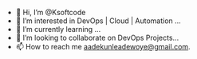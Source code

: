 - 👋 Hi, I’m @Ksoftcode
- 👀 I’m interested in DevOps | Cloud | Automation ...
- 🌱 I’m currently learning ...
- 💞️ I’m looking to collaborate on DevOps Projects...
- 📫 How to reach me aadekunleadewoye@gmail.com.

<!---
Ksoftcode/Ksoftcode is a ✨ special ✨ repository because its `README.md` (this file) appears on your GitHub profile.
You can click the Preview link to take a look at your changes.
--->
